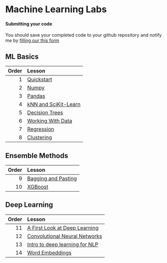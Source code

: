 # Machine Learning Labs

#### Submitting your code

You should save your completed code to your github repository and notify me by [filling our this form](https://docs.google.com/forms/d/e/1FAIpQLSe8oVzj1af1h86dwvqF8Qha_Yw0B2E81m77ZxwjZUYH00BowA/viewform?usp=sf_link)

## 

## ML Basics

| Order | Lesson                                         |
| -----:|:---------------------------------------------- |
| 1     | [Quickstart](Quickstart.ipynb)                 |
| 2     | [Numpy](numpy.ipynb)                           |
| 3     | [Pandas](pandas.ipynb)                         |
| 4     | [kNN and SciKit-Learn](intro_to_sklearn.ipynb) |
| 5     | [Decision Trees](decision_trees.ipynb)         |
| 6     | [Working With Data](WorkingWithData.ipynb)     |
| 7     | [Regression](regression.ipynb)                 |
| 8     | [Clustering](clustering.ipynb)                 |

## Ensemble Methods

| Order | Lesson                                         |
| -----:|:---------------------------------------------- |
| 9     | [Bagging and Pasting](bagging_n_pasting.ipynb) |
| 10    | [XGBoost](xgboostLab.ipynb)                    |

## Deep Learning

| Order | Lesson                                                               |
| -----:|:-------------------------------------------------------------------- |
| 11    | [A First Look at Deep Learning](A_first_look_at_deep_learning.ipynb) |
| 12    | [Convolutional Neural Networks](CNN_dogs_N_cats.ipynb)               |
| 13    | [Intro to deep learning for NLP](deepLearningNLP.ipynb)              |
| 14    | [Word Embeddings](word_embeddings.ipynb)                             |
